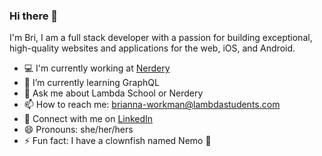 ### Hi there 👋

I'm Bri, I am a full stack developer with a passion for building exceptional, high-quality websites and applications for the web, iOS, and Android.

- 💻  I'm currently working at [Nerdery](https://www.nerdery.com/)
- 🌳  I’m currently learning GraphQL
- 💬  Ask me about Lambda School or Nerdery
- 📫  How to reach me: brianna-workman@lambdastudents.com
- 💼  Connect with me on [LinkedIn](https://www.linkedin.com/in/brianna-m-workman/)
- 😄  Pronouns: she/her/hers
- ⚡  Fun fact: I have a clownfish named Nemo 🐠
